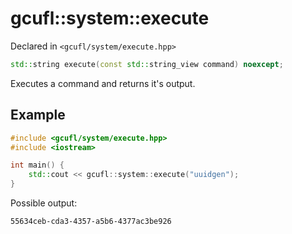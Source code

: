 # gcufl::system::execute
Declared in `<gcufl/system/execute.hpp>`
```cpp
std::string execute(const std::string_view command) noexcept;
```
Executes a command and returns it's output.
## Example
```cpp
#include <gcufl/system/execute.hpp>
#include <iostream>

int main() {
	std::cout << gcufl::system::execute("uuidgen");
}
```
Possible output:
```
55634ceb-cda3-4357-a5b6-4377ac3be926
```
